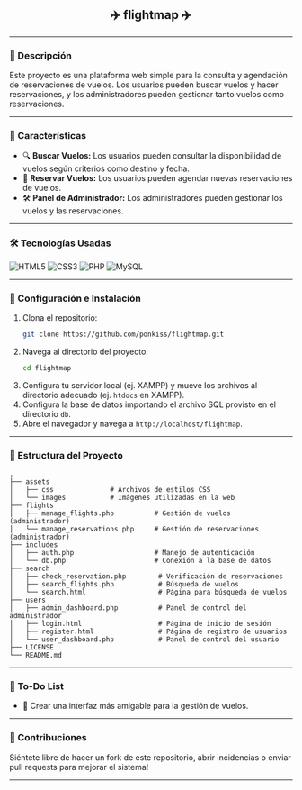 <h2 align="center">✈️ flightmap ✈️</h2>

---

### 🚀 Descripción
Este proyecto es una plataforma web simple para la consulta y agendación de reservaciones de vuelos. Los usuarios pueden buscar vuelos y hacer reservaciones, y los administradores pueden gestionar tanto vuelos como reservaciones.

---

### 🎨 Características
- 🔍 **Buscar Vuelos:** Los usuarios pueden consultar la disponibilidad de vuelos según criterios como destino y fecha.
- 📝 **Reservar Vuelos:** Los usuarios pueden agendar nuevas reservaciones de vuelos.
- 🛠️ **Panel de Administrador:** Los administradores pueden gestionar los vuelos y las reservaciones.

---

### 🛠️ Tecnologías Usadas
![HTML5](https://img.shields.io/badge/-HTML5-E34F26?logo=html5&logoColor=fff&style=for-the-badge)
![CSS3](https://img.shields.io/badge/-CSS3-1572B6?logo=css3&logoColor=fff&style=for-the-badge)
![PHP](https://img.shields.io/badge/-PHP-777BB4?logo=php&logoColor=fff&style=for-the-badge)
![MySQL](https://img.shields.io/badge/-MySQL-4479A1?logo=mysql&logoColor=fff&style=for-the-badge)

---

### 🔧 Configuración e Instalación
1. Clona el repositorio:
   ```bash
   git clone https://github.com/ponkiss/flightmap.git
   ```
2. Navega al directorio del proyecto:
   ```bash
   cd flightmap
   ```
3. Configura tu servidor local (ej. XAMPP) y mueve los archivos al directorio adecuado (ej. `htdocs` en XAMPP).
4. Configura la base de datos importando el archivo SQL provisto en el directorio `db`.
5. Abre el navegador y navega a `http://localhost/flightmap`.

---

### 📂 Estructura del Proyecto
```
.
├── assets
│   ├── css              # Archivos de estilos CSS
│   └── images           # Imágenes utilizadas en la web
├── flights
│   ├── manage_flights.php          # Gestión de vuelos (administrador)
│   └── manage_reservations.php     # Gestión de reservaciones (administrador)
├── includes
│   ├── auth.php                    # Manejo de autenticación
│   └── db.php                      # Conexión a la base de datos
├── search
│   ├── check_reservation.php        # Verificación de reservaciones
│   ├── search_flights.php           # Búsqueda de vuelos
│   └── search.html                  # Página para búsqueda de vuelos
├── users
│   ├── admin_dashboard.php          # Panel de control del administrador
│   ├── login.html                   # Página de inicio de sesión
│   ├── register.html                # Página de registro de usuarios
│   └── user_dashboard.php           # Panel de control del usuario
├── LICENSE
└── README.md
```

---

### 📝 To-Do List
- 🔄 Crear una interfaz más amigable para la gestión de vuelos.

---

### 🤝 Contribuciones
Siéntete libre de hacer un fork de este repositorio, abrir incidencias o enviar pull requests para mejorar el sistema!

---
